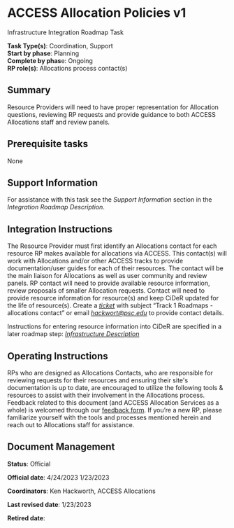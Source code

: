 # ACCESS Allocation Policies v1

Infrastructure Integration Roadmap Task

**Task Type(s)**: Coordination, Support  
**Start by phase**: Planning  
**Complete by phas**e: Ongoing  
**RP role(s)**: Allocations process contact(s)

## Summary

Resource Providers will need to have proper representation for Allocation questions, reviewing RP requests and provide guidance to both ACCESS Allocations staff and review panels.

## Prerequisite tasks

None

## Support Information

For assistance with this task see the *Support Information* section in the *Integration Roadmap Description*.

## Integration Instructions

The Resource Provider must first identify an Allocations contact for each resource RP makes available for allocations via ACCESS. This contact(s) will work with Allocations and/or other ACCESS tracks to provide documentation/user guides for each of their resources. The contact will be the main liaison for Allocations as well as user community and review panels. RP contact will need to provide available resource information, review proposals of smaller Allocation requests. Contact will need to provide resource information for resource(s) and keep CiDeR updated for the life of resource(s). Create a [*ticket*](https://access-ci.atlassian.net/servicedesk/customer/portal/2) with subject “Track 1 Roadmaps - allocations contact” or email [*hackwort@psc.edu*](mailto:hackwort@psc.edu) to provide contact details.  
  
Instructions for entering resource information into CiDeR are specified in a later roadmap step: [*Infrastructure Description*](Infrastructure_Description_v2.md)

## Operating Instructions

RPs who are designed as Allocations Contacts, who are responsible for reviewing requests for their resources and ensuring their site's documentation is up to date, are encouraged to utilize the following tools & resources to assist with their involvement in the Allocations process. Feedback related to this document (and ACCESS Allocation Services as a whole) is welcomed through our [feedback form](https://docs.google.com/forms/d/e/1FAIpQLSdn-SXokNB_5s0r2SA_S9ZIZWZFlVPRD2OHepTH5HY2YND_zw/viewform). If you’re a new RP, please familiarize yourself with the tools and processes mentioned herein and reach out to Allocations staff for assistance. 



## Document Management

**Status**: Official

**Official date**: 4/24/2023 1/23/2023

**Coordinators**: Ken Hackworth, ACCESS Allocations

**Last revised date**: 1/23/2023

**Retired date**:
